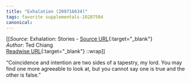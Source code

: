 ```yaml
---
title: "Exhalation (209716634)"
tags: favorite supplementals-10287584
canonical: 
---
```


[[_Source_: Exhalation: Stories - [Source URL](){:target="_blank"}<br>
_Author_: Ted Chiang<br>
[Readwise URL](https://readwise.io/open/209716634){:target="_blank"}
::wrap]]

“Coincidence and intention are two sides of a tapestry, my lord. You may find one more agreeable to look at, but you cannot say one is true and the other is false.”
